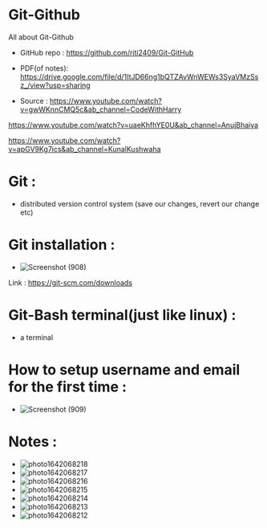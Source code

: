 # Git-Github
All about Git-Github

- GitHub repo : https://github.com/riti2409/Git-GitHub

- PDF(of notes): https://drive.google.com/file/d/1ItJD66ng1bQTZAvWnWEWs3SyaVMzSsz_/view?usp=sharing

- Source : https://www.youtube.com/watch?v=gwWKnnCMQ5c&ab_channel=CodeWithHarry <br>

 https://www.youtube.com/watch?v=uaeKhfhYE0U&ab_channel=AnujBhaiya <br>

https://www.youtube.com/watch?v=apGV9Kg7ics&ab_channel=KunalKushwaha<br>





# Git :
- distributed version control system (save our changes, revert our change etc)

# Git installation :
- ![Screenshot (908)](https://user-images.githubusercontent.com/65703138/148374672-30e58dd2-721b-4d69-945f-1e06b2129db8.png)

Link : https://git-scm.com/downloads

# Git-Bash terminal(just like linux) :
- a terminal 

# How to setup username and email for the first time :
- ![Screenshot (909)](https://user-images.githubusercontent.com/65703138/148375356-56606339-a5a0-4a97-9ed4-59bb8dbf4f29.png)

# Notes :
- ![photo1642068218](https://user-images.githubusercontent.com/65703138/149309127-075c84b0-3b37-4129-8c7d-f7e96a640147.jpeg)
- ![photo1642068217](https://user-images.githubusercontent.com/65703138/149309371-1a2d375b-9fd6-47d1-870f-57782a83495b.jpeg)
- ![photo1642068216](https://user-images.githubusercontent.com/65703138/149309384-f79c5bfe-fd24-4675-87c9-2536716165b3.jpeg)
- ![photo1642068215](https://user-images.githubusercontent.com/65703138/149309424-6c1e4192-5268-4154-84bd-70b8744fc9c1.jpeg)
- ![photo1642068214](https://user-images.githubusercontent.com/65703138/149309441-b32eb36a-4d60-497b-9321-74503f270dc5.jpeg)
- ![photo1642068213](https://user-images.githubusercontent.com/65703138/149309453-6580f6b1-f8e7-4912-9a32-b926191bc8b0.jpeg)
- ![photo1642068212](https://user-images.githubusercontent.com/65703138/149309477-95d3fd7a-68a1-4153-b59a-963c9c190752.jpeg)

